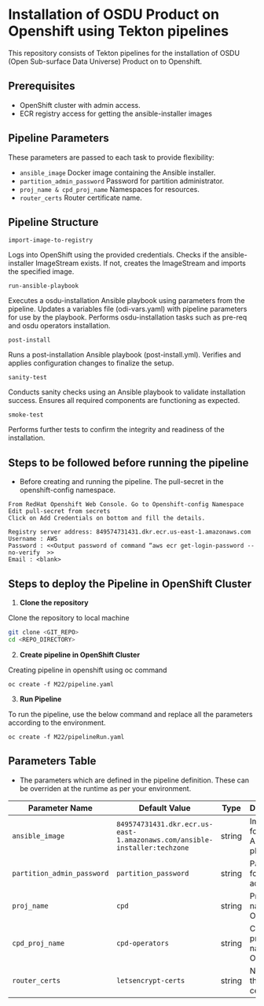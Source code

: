 
# Installation of OSDU Product on Openshift using Tekton pipelines

This repository consists of Tekton pipelines for the installation of OSDU (Open Sub-surface Data Universe) Product on to Openshift.

## Prerequisites

- OpenShift cluster with admin access.
- ECR registry access for getting the ansible-installer images

## Pipeline Parameters

These parameters are passed to each task to provide flexibility:

- `ansible_image` Docker image containing the Ansible installer.
- `partition_admin_password` Password for partition administrator.
- `proj_name & cpd_proj_name` Namespaces for resources.
- `router_certs` Router certificate name.

## Pipeline Structure

`import-image-to-registry`

Logs into OpenShift using the provided credentials.
Checks if the ansible-installer ImageStream exists.
If not, creates the ImageStream and imports the specified image.



`run-ansible-playbook`

Executes a osdu-installation Ansible playbook using parameters from the pipeline.
Updates a variables file (odi-vars.yaml) with pipeline parameters for use by the playbook.
Performs osdu-installation tasks such as pre-req and osdu operators installation.



`post-install`

Runs a post-installation Ansible playbook (post-install.yml).
Verifies and applies configuration changes to finalize the setup.



`sanity-test`

Conducts sanity checks using an Ansible playbook to validate installation success.
Ensures all required components are functioning as expected.



`smoke-test`

Performs further tests to confirm the integrity and readiness of the installation.

## Steps to be followed before running the pipeline

- Before creating and running the pipeline. The pull-secret in the openshift-config namespace.
```
From RedHat Openshift Web Console. Go to Openshift-config Namespace
Edit pull-secret from secrets
Click on Add Credentials on bottom and fill the details. 

Registry server address: 849574731431.dkr.ecr.us-east-1.amazonaws.com 
Username : AWS
Password : <<Output password of command “aws ecr get-login-password --no-verify  >>
Email : <blank>
```


## Steps to deploy the Pipeline in OpenShift Cluster

1. **Clone the repository**

Clone the repository to local machine
```bash
git clone <GIT_REPO>
cd <REPO_DIRECTORY>
```

2. **Create pipeline in OpenShift Cluster**

Creating pipeline in openshift using oc command
```
oc create -f M22/pipeline.yaml
```

3. **Run Pipeline**

To run the pipeline, use the below command and replace all the parameters according to the environment.

```
oc create -f M22/pipelineRun.yaml
```



## Parameters Table
- The parameters which are defined in the pipeline definition. These can be overriden at the runtime as per your environment.

| Parameter Name            | Default Value                                                     | Type    | Description                                    |
|---------------------------|-------------------------------------------------------------------|---------|------------------------------------------------|
| `ansible_image`            | `849574731431.dkr.ecr.us-east-1.amazonaws.com/ansible-installer:techzone` | string  | Image used for running Ansible playbooks.      |
| `partition_admin_password` | `partition_password`                                              | string  | Password for partition admin.                 |
| `proj_name`                | `cpd`                                                           | string  | Project name in OpenShift.                    |
| `cpd_proj_name`            | `cpd-operators`                                                 | string  | CPD project name in OpenShift.                |
| `router_certs`             | `letsencrypt-certs`                                             | string  | Name of the router certificate.               |
